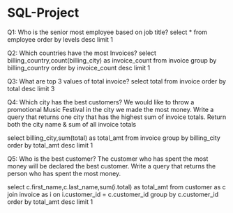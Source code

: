 # SQL-Project
Q1: Who is the senior most employee based on job title?
select *
from employee
order by levels desc
limit 1

Q2: Which countries have the most Invoices? 
select billing_country,count(billing_city) as invoice_count
from invoice
group by billing_country
order by invoice_count desc
limit 1

Q3: What are top 3 values of total invoice?
select total
from invoice
order by total desc
limit 3

Q4: Which city has the best customers? We would like to throw a promotional Music Festival in the city we made the most money. 
Write a query that returns one city that has the highest sum of invoice totals. 
Return both the city name & sum of all invoice totals

select billing_city,sum(total) as total_amt
from invoice
group by billing_city
order by total_amt desc
limit 1

Q5: Who is the best customer? The customer who has spent the most money will be declared the best customer. 
Write a query that returns the person who has spent the most money.

select c.first_name,c.last_name,sum(i.total) as total_amt
from customer as c
join invoice as i
on i.customer_id = c.customer_id
group by c.customer_id
order by total_amt desc
limit 1








